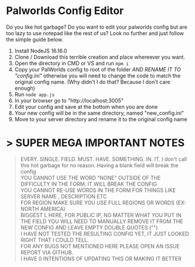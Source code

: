 # Palworlds Config Editor

Do you like hot garbage? Do you want to edit your palworlds config but are too lazy to use notepad like the rest of us? Look no further and just follow the simple guide below.

1. Install NodeJS 16.16.0
2. Clone / Download this terrible creation and place whereever you want.
3. Open the directory in CMD or VS and run ``` npm i ```
4. Copy your PalWorlds config to root of the folder *AND RENAME IT TO "config.ini"* otherwise you will need to change the code to match the original config name. (Why didn't I do that? Because I don't care enough)
5. Run ``` node app.js ```
6. In your browser go to "http://localhost:3005"
7. Edit your config and save at the bottom when you are done
8. Your new config will be in the same directory, named "new_config.ini"
9. Move to your server directory and rename it to the original config name

# > SUPER MEGA IMPORTANT NOTES
> EVERY. SINGLE. FIELD. MUST. HAVE. SOMETHING. IN. IT. I don't call this hot garbage for no reason. Having a blank field will break the config <BR>
> YOU CANNOT USE THE WORD "NONE" OUTSIDE OF THE DIFFICULTY IN THE FORM. IT WILL BREAK THE CONFIG <BR>
> YOU CANNOT RE-USE WORDS IN THE FORM FOR THINGS LIKE SERVER NAME , DESCRIPTION ETC <BR>
> FOR REGION MAKE SURE YOU USE FULL REGIONS OR WORDS (EX: NORTH AMERICA) <BR>
> BIGGEST L HERE, FOR PUBLIC IP, NO MATTER WHAT YOU PUT IN THE FIELD YOU WILL NEED TO MANUALLY REMOVE IT FROM THE NEW CONFIG AND LEAVE EMPTY DOUBLE QUOTES ("") <BR>
> I HAVE NOT TESTED THE RESULTING CONFIG YET, IT JUST LOOKED RIGHT THAT I COULD TELL. <BR>
> FOR ANY BUGS NOT MENTIONED HERE PLEASE OPEN AN ISSUE REPORT VIA GITHUB. <BR>
> I HAVE 0 INTENTIONS OF UPDATING THIS OR MAKING IT BETTER <BR>
